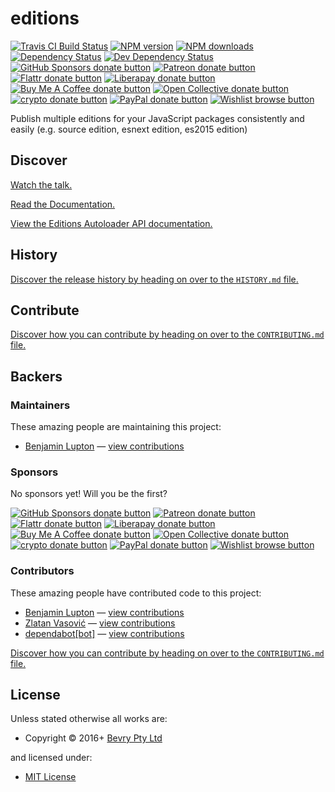 <!-- TITLE/ -->

<h1>editions</h1>

<!-- /TITLE -->


<!-- BADGES/ -->

<span class="badge-travisci"><a href="http://travis-ci.com/bevry/editions" title="Check this project's build status on TravisCI"><img src="https://img.shields.io/travis/com/bevry/editions/master.svg" alt="Travis CI Build Status" /></a></span>
<span class="badge-npmversion"><a href="https://npmjs.org/package/editions" title="View this project on NPM"><img src="https://img.shields.io/npm/v/editions.svg" alt="NPM version" /></a></span>
<span class="badge-npmdownloads"><a href="https://npmjs.org/package/editions" title="View this project on NPM"><img src="https://img.shields.io/npm/dm/editions.svg" alt="NPM downloads" /></a></span>
<span class="badge-daviddm"><a href="https://david-dm.org/bevry/editions" title="View the status of this project's dependencies on DavidDM"><img src="https://img.shields.io/david/bevry/editions.svg" alt="Dependency Status" /></a></span>
<span class="badge-daviddmdev"><a href="https://david-dm.org/bevry/editions#info=devDependencies" title="View the status of this project's development dependencies on DavidDM"><img src="https://img.shields.io/david/dev/bevry/editions.svg" alt="Dev Dependency Status" /></a></span>
<br class="badge-separator" />
<span class="badge-githubsponsors"><a href="https://github.com/sponsors/balupton" title="Donate to this project using GitHub Sponsors"><img src="https://img.shields.io/badge/github-donate-yellow.svg" alt="GitHub Sponsors donate button" /></a></span>
<span class="badge-patreon"><a href="https://patreon.com/bevry" title="Donate to this project using Patreon"><img src="https://img.shields.io/badge/patreon-donate-yellow.svg" alt="Patreon donate button" /></a></span>
<span class="badge-flattr"><a href="https://flattr.com/profile/balupton" title="Donate to this project using Flattr"><img src="https://img.shields.io/badge/flattr-donate-yellow.svg" alt="Flattr donate button" /></a></span>
<span class="badge-liberapay"><a href="https://liberapay.com/bevry" title="Donate to this project using Liberapay"><img src="https://img.shields.io/badge/liberapay-donate-yellow.svg" alt="Liberapay donate button" /></a></span>
<span class="badge-buymeacoffee"><a href="https://buymeacoffee.com/balupton" title="Donate to this project using Buy Me A Coffee"><img src="https://img.shields.io/badge/buy%20me%20a%20coffee-donate-yellow.svg" alt="Buy Me A Coffee donate button" /></a></span>
<span class="badge-opencollective"><a href="https://opencollective.com/bevry" title="Donate to this project using Open Collective"><img src="https://img.shields.io/badge/open%20collective-donate-yellow.svg" alt="Open Collective donate button" /></a></span>
<span class="badge-crypto"><a href="https://bevry.me/crypto" title="Donate to this project using Cryptocurrency"><img src="https://img.shields.io/badge/crypto-donate-yellow.svg" alt="crypto donate button" /></a></span>
<span class="badge-paypal"><a href="https://bevry.me/paypal" title="Donate to this project using Paypal"><img src="https://img.shields.io/badge/paypal-donate-yellow.svg" alt="PayPal donate button" /></a></span>
<span class="badge-wishlist"><a href="https://bevry.me/wishlist" title="Buy an item on our wishlist for us"><img src="https://img.shields.io/badge/wishlist-donate-yellow.svg" alt="Wishlist browse button" /></a></span>

<!-- /BADGES -->


<!-- DESCRIPTION/ -->

Publish multiple editions for your JavaScript packages consistently and easily (e.g. source edition, esnext edition,
es2015 edition)

<!-- /DESCRIPTION -->

## Discover

[Watch the talk.](https://youtu.be/IAB8_UlcNWI)

[Read the Documentation.](https://editions.bevry.me)

[View the Editions Autoloader API documentation.](http://master.editions.bevry.surge.sh/docs/)

<!-- HISTORY/ -->

<h2>History</h2>

<a href="https://github.com/bevry/editions/blob/master/HISTORY.md#files">Discover the release history by heading on over
to the <code>HISTORY.md</code> file.</a>

<!-- /HISTORY -->


<!-- CONTRIBUTE/ -->

<h2>Contribute</h2>

<a href="https://github.com/bevry/editions/blob/master/CONTRIBUTING.md#files">Discover how you can contribute by heading
on over to the <code>CONTRIBUTING.md</code> file.</a>

<!-- /CONTRIBUTE -->


<!-- BACKERS/ -->

<h2>Backers</h2>

<h3>Maintainers</h3>

These amazing people are maintaining this project:

<ul><li><a href="http://balupton.com">Benjamin Lupton</a> — <a href="https://github.com/bevry/editions/commits?author=balupton" title="View the GitHub contributions of Benjamin Lupton on repository bevry/editions">view contributions</a></li></ul>

<h3>Sponsors</h3>

No sponsors yet! Will you be the first?

<span class="badge-githubsponsors"><a href="https://github.com/sponsors/balupton" title="Donate to this project using GitHub Sponsors"><img src="https://img.shields.io/badge/github-donate-yellow.svg" alt="GitHub Sponsors donate button" /></a></span>
<span class="badge-patreon"><a href="https://patreon.com/bevry" title="Donate to this project using Patreon"><img src="https://img.shields.io/badge/patreon-donate-yellow.svg" alt="Patreon donate button" /></a></span>
<span class="badge-flattr"><a href="https://flattr.com/profile/balupton" title="Donate to this project using Flattr"><img src="https://img.shields.io/badge/flattr-donate-yellow.svg" alt="Flattr donate button" /></a></span>
<span class="badge-liberapay"><a href="https://liberapay.com/bevry" title="Donate to this project using Liberapay"><img src="https://img.shields.io/badge/liberapay-donate-yellow.svg" alt="Liberapay donate button" /></a></span>
<span class="badge-buymeacoffee"><a href="https://buymeacoffee.com/balupton" title="Donate to this project using Buy Me A Coffee"><img src="https://img.shields.io/badge/buy%20me%20a%20coffee-donate-yellow.svg" alt="Buy Me A Coffee donate button" /></a></span>
<span class="badge-opencollective"><a href="https://opencollective.com/bevry" title="Donate to this project using Open Collective"><img src="https://img.shields.io/badge/open%20collective-donate-yellow.svg" alt="Open Collective donate button" /></a></span>
<span class="badge-crypto"><a href="https://bevry.me/crypto" title="Donate to this project using Cryptocurrency"><img src="https://img.shields.io/badge/crypto-donate-yellow.svg" alt="crypto donate button" /></a></span>
<span class="badge-paypal"><a href="https://bevry.me/paypal" title="Donate to this project using Paypal"><img src="https://img.shields.io/badge/paypal-donate-yellow.svg" alt="PayPal donate button" /></a></span>
<span class="badge-wishlist"><a href="https://bevry.me/wishlist" title="Buy an item on our wishlist for us"><img src="https://img.shields.io/badge/wishlist-donate-yellow.svg" alt="Wishlist browse button" /></a></span>

<h3>Contributors</h3>

These amazing people have contributed code to this project:

<ul><li><a href="http://balupton.com">Benjamin Lupton</a> — <a href="https://github.com/bevry/editions/commits?author=balupton" title="View the GitHub contributions of Benjamin Lupton on repository bevry/editions">view contributions</a></li>
<li><a href="http://zdroid.github.io">Zlatan Vasović</a> — <a href="https://github.com/bevry/editions/commits?author=zdroid" title="View the GitHub contributions of Zlatan Vasović on repository bevry/editions">view contributions</a></li>
<li><a href="http://github.com/apps/dependabot">dependabot[bot]</a> — <a href="https://github.com/bevry/editions/commits?author=dependabot[bot]" title="View the GitHub contributions of dependabot[bot] on repository bevry/editions">view contributions</a></li></ul>

<a href="https://github.com/bevry/editions/blob/master/CONTRIBUTING.md#files">Discover how you can contribute by heading
on over to the <code>CONTRIBUTING.md</code> file.</a>

<!-- /BACKERS -->


<!-- LICENSE/ -->

<h2>License</h2>

Unless stated otherwise all works are:

<ul><li>Copyright &copy; 2016+ <a href="http://bevry.me">Bevry Pty Ltd</a></li></ul>

and licensed under:

<ul><li><a href="http://spdx.org/licenses/MIT.html">MIT License</a></li></ul>

<!-- /LICENSE -->
